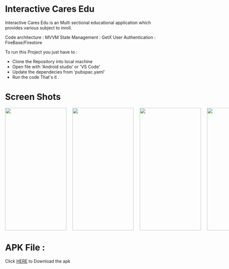 # Interactive Cares Edu

Interactive Cares Edu is an Multi sectional educational application which provides various subject to inroll.

Code architecture : MVVM
State Management : GetX
User Authentication : FireBase/Firestore

To run this Project you just have to :

* Clone the Repository into local machine
* Open file with 'Android studio' or 'VS Code'
* Update the dependecies from 'pubspac.yaml'
* Run the code
That's it .

# Screen Shots

<div style="display: flex;">
  <img src="https://user-images.githubusercontent.com/67571737/c2449b6b-0046-4a16-8f1d-464bfd532d86.jpg" width="200" height="400" style="margin-right: 20px;" />
  <img src="https://user-images.githubusercontent.com/67571737/86021423-a415-489e-94d8-8a44a5409d20.jpg" width="200" height="400" style="margin-right: 20px;" />
  <img src="https://user-images.githubusercontent.com/67571737/eeddafed-937e-4092-a94a-44c73033162a.jpg" width="200" height="400" style="margin-right: 20px;" />
    <img src="https://user-images.githubusercontent.com/67571737/86a29329-c6c3-4da4-98d0-25729a9b123e.jpg" width="200" height="400"/>
</div>

# APK File : 

<p>Click <a href="https://drive.google.com/file/d/10STOuVBNzZQYww495dZZZIutW6zZwnlO/view?usp=sharing" target="_blank">HERE</a> to Download the apk</p>
